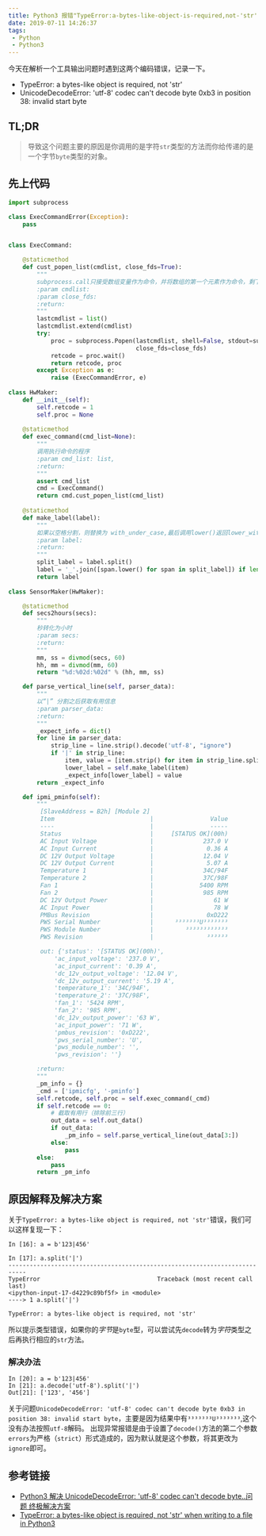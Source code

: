 ```yaml
---
title: Python3 报错"TypeError:a-bytes-like-object-is-required,not-'str'"解决办法
date: 2019-07-11 14:26:37
tags:
 - Python
 - Python3
---
```

今天在解析一个工具输出问题时遇到这两个编码错误，记录一下。
- TypeError: a bytes-like object is required, not 'str'
- UnicodeDecodeError: 'utf-8' codec can't decode byte 0xb3 in position 38: invalid start byte
<!--more-->

## TL;DR

> 导致这个问题主要的原因是你调用的是字符`str`类型的方法而你给传递的是一个字节`byte`类型的对象。

## 先上代码

```python
import subprocess

class ExecCommandError(Exception):
    pass


class ExecCommand:

    @staticmethod
    def cust_popen_list(cmdlist, close_fds=True):
        """
        subprocess.call只接受数组变量作为命令，并将数组的第一个元素作为命令，剩下的全部作为该命令的参数。
        :param cmdlist:
        :param close_fds:
        :return:
        """
        lastcmdlist = list()
        lastcmdlist.extend(cmdlist)
        try:
            proc = subprocess.Popen(lastcmdlist, shell=False, stdout=subprocess.PIPE, stderr=subprocess.PIPE,
                                    close_fds=close_fds)
            retcode = proc.wait()
            return retcode, proc
        except Exception as e:
            raise (ExecCommandError, e)
            
class HwMaker:
    def __init__(self):
        self.retcode = 1
        self.proc = None
        
    @staticmethod
    def exec_command(cmd_list=None):
        """
        调用执行命令的程序
        :param cmd_list: list,
        :return:
        """
        assert cmd_list
        cmd = ExecCommand()
        return cmd.cust_popen_list(cmd_list)
        
    @staticmethod
    def make_label(label):
        """
        如果以空格分割，则替换为 with_under_case,最后调用lower()返回lower_with_under_case
        :param label:
        :return:
        """
        split_label = label.split()
        label = '_'.join([span.lower() for span in split_label]) if len(split_label) > 1 else label.lower()
        return label
        
class SensorMaker(HwMaker):

    @staticmethod
    def secs2hours(secs):
        """
        秒转化为小时
        :param secs:
        :return:
        """
        mm, ss = divmod(secs, 60)
        hh, mm = divmod(mm, 60)
        return "%d:%02d:%02d" % (hh, mm, ss)

    def parse_vertical_line(self, parser_data):
        """
        以“|” 分割之后获取有用信息
        :param parser_data:
        :return:
        """
        _expect_info = dict()
        for line in parser_data:
            strip_line = line.strip().decode('utf-8', "ignore")
            if '|' in strip_line:
                item, value = [item.strip() for item in strip_line.split('|')]
                lower_label = self.make_label(item)
                _expect_info[lower_label] = value
        return _expect_info

    def ipmi_pminfo(self):
        """
         [SlaveAddress = B2h] [Module 2]
         Item                           |                Value
         ----                           |                -----
         Status                         |     [STATUS OK](00h)
         AC Input Voltage               |              237.0 V
         AC Input Current               |               0.36 A
         DC 12V Output Voltage          |              12.04 V
         DC 12V Output Current          |               5.07 A
         Temperature 1                  |              34C/94F
         Temperature 2                  |              37C/98F
         Fan 1                          |             5400 RPM
         Fan 2                          |              985 RPM
         DC 12V Output Power            |                 61 W
         AC Input Power                 |                 78 W
         PMBus Revision                 |               0xD222
         PWS Serial Number              |      ³³³³³³³U³³³³³³³
         PWS Module Number              |         ³³³³³³³³³³³³
         PWS Revision                   |               ³³³³³³

         out: {'status': '[STATUS OK](00h)',
             'ac_input_voltage': '237.0 V',
             'ac_input_current': '0.39 A',
             'dc_12v_output_voltage': '12.04 V',
             'dc_12v_output_current': '5.19 A',
             'temperature_1': '34C/94F',
             'temperature_2': '37C/98F',
             'fan_1': '5424 RPM',
             'fan_2': '985 RPM',
             'dc_12v_output_power': '63 W',
             'ac_input_power': '71 W',
             'pmbus_revision': '0xD222',
             'pws_serial_number': 'U',
             'pws_module_number': '',
             'pws_revision': ''}

        :return:
        """
        _pm_info = {}
        _cmd = ['ipmicfg', '-pminfo']
        self.retcode, self.proc = self.exec_command(_cmd)
        if self.retcode == 0:
            # 截取有用行（排除前三行）
            out_data = self.out_data()
            if out_data:
                _pm_info = self.parse_vertical_line(out_data[3:])
            else:
                pass
        else:
            pass
        return _pm_info
```
## 原因解释及解决方案

关于`TypeError: a bytes-like object is required, not 'str'`错误，我们可以这样复现一下：
```plain
In [16]: a = b'123|456'

In [17]: a.split('|')                                                                                         
---------------------------------------------------------------------------
TypeError                                 Traceback (most recent call last)
<ipython-input-17-d4229c89bf5f> in <module>
----> 1 a.split('|')

TypeError: a bytes-like object is required, not 'str'
```
所以提示类型错误，如果你的*字节*是`byte`型，可以尝试先`decode`转为*字符*类型之后再执行相应的`str`方法。
###  解决办法
```plain
In [20]: a = b'123|456'                                                                                        
In [21]: a.decode('utf-8').split('|')                                                                         
Out[21]: ['123', '456']
```

关于问题`UnicodeDecodeError: 'utf-8' codec can't decode byte 0xb3 in position 38: invalid start byte`，主要是因为结果中有`³³³³³³³U³³³³³³³`,这个没有办法按照`utf-8`解码。
出现异常报错是由于设置了`decode()`方法的第二个参数`errors`为严格（`strict`）形式造成的，因为默认就是这个参数，将其更改为`ignore`即可。

## 参考链接
- [Python3 解决 UnicodeDecodeError: 'utf-8' codec can't decode byte..问题 终极解决方案](https://blog.csdn.net/wang7807564/article/details/78164855/)
- [TypeError: a bytes-like object is required, not 'str' when writing to a file in Python3](https://stackoverflow.com/questions/33054527/typeerror-a-bytes-like-object-is-required-not-str-when-writing-to-a-file-in)
